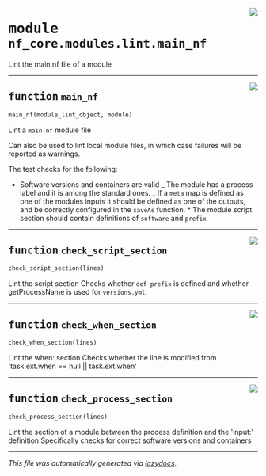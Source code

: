 <!-- markdownlint-disable -->

<a href="../../../../../../tools/nf_core/modules/lint/main_nf.py#L0"><img align="right" style="float:right;" src="https://img.shields.io/badge/-source-cccccc?style=flat-square"></a>

# <kbd>module</kbd> `nf_core.modules.lint.main_nf`

Lint the main.nf file of a module

---

<a href="../../../../../../tools/nf_core/modules/lint/main_nf.py#L10"><img align="right" style="float:right;" src="https://img.shields.io/badge/-source-cccccc?style=flat-square"></a>

## <kbd>function</kbd> `main_nf`

```python
main_nf(module_lint_object, module)
```

Lint a `main.nf` module file

Can also be used to lint local module files, in which case failures will be reported as warnings.

The test checks for the following:

- Software versions and containers are valid _ The module has a process label and it is among the standard ones. _ If a `meta` map is defined as one of the modules inputs it should be defined as one of the outputs, and be correctly configured in the `saveAs` function. \* The module script section should contain definitions of `software` and `prefix`

---

<a href="../../../../../../tools/nf_core/modules/lint/main_nf.py#L149"><img align="right" style="float:right;" src="https://img.shields.io/badge/-source-cccccc?style=flat-square"></a>

## <kbd>function</kbd> `check_script_section`

```python
check_script_section(lines)
```

Lint the script section Checks whether `def prefix` is defined and whether getProcessName is used for `versions.yml`.

---

<a href="../../../../../../tools/nf_core/modules/lint/main_nf.py#L170"><img align="right" style="float:right;" src="https://img.shields.io/badge/-source-cccccc?style=flat-square"></a>

## <kbd>function</kbd> `check_when_section`

```python
check_when_section(lines)
```

Lint the when: section Checks whether the line is modified from 'task.ext.when == null || task.ext.when'

---

<a href="../../../../../../tools/nf_core/modules/lint/main_nf.py#L192"><img align="right" style="float:right;" src="https://img.shields.io/badge/-source-cccccc?style=flat-square"></a>

## <kbd>function</kbd> `check_process_section`

```python
check_process_section(lines)
```

Lint the section of a module between the process definition and the 'input:' definition Specifically checks for correct software versions and containers

---

_This file was automatically generated via [lazydocs](https://github.com/ml-tooling/lazydocs)._
